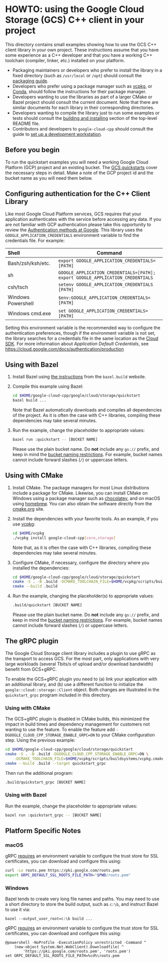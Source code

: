 # HOWTO: using the Google Cloud Storage (GCS) C++ client in your project

This directory contains small examples showing how to use the GCS C++ client
library in your own project. These instructions assume that you have some
experience as a C++ developer and that you have a working C++ toolchain
(compiler, linker, etc.) installed on your platform.

- Packaging maintainers or developers who prefer to install the library in a
  fixed directory (such as `/usr/local` or `/opt`) should consult the
  [packaging guide](/doc/packaging.md).
- Developers who prefer using a package manager such as
  [vcpkg](https://vcpkg.io), or [Conda](https://conda.io), should follow the
  instructions for their package manager.
- Developers wanting to use the libraries as part of a larger CMake or Bazel
  project should consult the current document. Note that there are similar
  documents for each library in their corresponding directories.
- Developers wanting to compile the library just to run some examples or tests
  should consult the
  [building and installing](/README.md#building-and-installing) section of the
  top-level README file.
- Contributors and developers to `google-cloud-cpp` should consult the guide to
  [set up a development workstation][howto-setup-dev-workstation].

## Before you begin

To run the quickstart examples you will need a working Google Cloud Platform
(GCP) project and an existing bucket. The
[GCS quickstarts](https://cloud.google.com/storage/docs/introduction#quickstarts)
cover the necessary steps in detail. Make a note of the GCP project id and the
bucket name as you will need them below.

## Configuring authentication for the C++ Client Library

Like most Google Cloud Platform services, GCS requires that your application
authenticates with the service before accessing any data. If you are not
familiar with GCP authentication please take this opportunity to review the
[Authentication methods at Google][authentication-quickstart]. This library uses the
`GOOGLE_APPLICATION_CREDENTIALS` environment variable to find the credentials
file. For example:

| Shell              | Command                                                                              |
| :----------------- | ------------------------------------------------------------------------------------ |
| Bash/zsh/ksh/etc.  | `export GOOGLE_APPLICATION_CREDENTIALS=[PATH]`                                       |
| sh                 | `GOOGLE_APPLICATION_CREDENTIALS=[PATH];`<br> `export GOOGLE_APPLICATION_CREDENTIALS` |
| csh/tsch           | `setenv GOOGLE_APPLICATION_CREDENTIALS [PATH]`                                       |
| Windows Powershell | `$env:GOOGLE_APPLICATION_CREDENTIALS=[PATH]`                                         |
| Windows cmd.exe    | `set GOOGLE_APPLICATION_CREDENTIALS=[PATH]`                                          |

Setting this environment variable is the recommended way to configure the
authentication preferences, though if the environment variable is not set, the
library searches for a credentials file in the same location as the
[Cloud SDK](https://cloud.google.com/sdk/). For more information about
*Application Default Credentials*, see
https://cloud.google.com/docs/authentication/production

## Using with Bazel

1. Install Bazel using [the instructions][bazel-install] from the `bazel.build`
   website.

1. Compile this example using Bazel:

   ```bash
   cd $HOME/google-cloud-cpp/google/cloud/storage/quickstart
   bazel build ...
   ```

   Note that Bazel automatically downloads and compiles all dependencies of the
   project. As it is often the case with C++ libraries, compiling these
   dependencies may take several minutes.

1. Run the example, change the placeholder to appropriate values:

   ```bash
   bazel run :quickstart -- [BUCKET NAME]
   ```

   Please use the plain bucket name. Do **not** include any `gs://` prefix, and
   keep in mind the [bucket naming restrictions][bucket-naming-link]. For
   example, bucket names cannot include forward slashes (`/`) or uppercase
   letters.

## Using with CMake

1. Install CMake. The package managers for most Linux distributions include a
   package for CMake. Likewise, you can install CMake on Windows using a package
   manager such as [chocolatey][choco-cmake-link], and on macOS using
   [homebrew][homebrew-cmake-link]. You can also obtain the software directly
   from the [cmake.org](https://cmake.org/download/) site.

1. Install the dependencies with your favorite tools. As an example, if you use
   [vcpkg](https://github.com/Microsoft/vcpkg.git):

   ```bash
   cd $HOME/vcpkg
   ./vcpkg install google-cloud-cpp[core,storage]
   ```

   Note that, as it is often the case with C++ libraries, compiling these
   dependencies may take several minutes.

1. Configure CMake, if necessary, configure the directory where you installed
   the dependencies:

   ```bash
   cd $HOME/google-cloud-cpp/google/cloud/storage/quickstart
   cmake -S . -B .build -DCMAKE_TOOLCHAIN_FILE=$HOME/vcpkg/scripts/buildsystems/vcpkg.cmake
   cmake --build .build
   ```

1. Run the example, changing the placeholder(s) to appropriate values:

   ```bash
   .build/quickstart [BUCKET NAME]
   ```

   Please use the plain bucket name. Do **not** include any `gs://` prefix, and
   keep in mind the [bucket naming restrictions][bucket-naming-link]. For
   example, bucket names cannot include forward slashes (`/`) or uppercase
   letters.

## The gRPC plugin

The Google Cloud Storage client library includes a plugin to use gRPC as the
transport to access GCS. For the most part, only applications with very large
workloads (several Tbits/s of upload and/or download bandwidth) benefit from
GCS+gRPC.

To enable the GCS+gRPC plugin you need to (a) link your application with an
additional library, and (b) use a different function to initialize the
`google::cloud::storage::Client` object. Both changes are illustrated in the
`quickstart_grpc` program included in this directory.

### Using with CMake

The GCS+gRPC plugin is disabled in CMake builds, this minimized the impact in
build times and dependency management for customers not wanting to use the
feature. To enable the feature add `-DGOOGLE_CLOUD_CPP_STORAGE_ENABLE_GRPC=ON`
to your CMake configuration step. Using the previous example:

```sh
cd $HOME/google-cloud-cpp/google/cloud/storage/quickstart
cmake -S . -B .build -DGOOGLE_CLOUD_CPP_STORAGE_ENABLE_GRPC=ON \
    -DCMAKE_TOOLCHAIN_FILE=$HOME/vcpkg/scripts/buildsystems/vcpkg.cmake
cmake --build .build --target quickstart_grpc
```

Then run the additional program:

```sh
.build/quickstart_grpc [BUCKET NAME]
```

### Using with Bazel

Run the example, change the placeholder to appropriate values:

```bash
bazel run :quickstart_grpc -- [BUCKET NAME]
```

## Platform Specific Notes

### macOS

gRPC [requires][grpc-roots-pem-bug] an environment variable to configure the
trust store for SSL certificates, you can download and configure this using:

```bash
curl -Lo roots.pem https://pki.google.com/roots.pem
export GRPC_DEFAULT_SSL_ROOTS_FILE_PATH="$PWD/roots.pem"
```

### Windows

Bazel tends to create very long file names and paths. You may need to use a
short directory to store the build output, such as `c:\b`, and instruct Bazel to
use it via:

```shell
bazel --output_user_root=c:\b build ...
```

gRPC [requires][grpc-roots-pem-bug] an environment variable to configure the
trust store for SSL certificates, you can download and configure this using:

```console
@powershell -NoProfile -ExecutionPolicy unrestricted -Command ^
    (new-object System.Net.WebClient).Downloadfile( ^
        'https://pki.google.com/roots.pem', 'roots.pem')
set GRPC_DEFAULT_SSL_ROOTS_FILE_PATH=%cd%\roots.pem
```

[authentication-quickstart]: https://cloud.google.com/docs/authentication "Authentication methods at Google"
[bazel-install]: https://docs.bazel.build/versions/main/install.html
[bucket-naming-link]: https://cloud.google.com/storage/docs/naming-buckets
[choco-cmake-link]: https://chocolatey.org/packages/cmake
[grpc-roots-pem-bug]: https://github.com/grpc/grpc/issues/16571
[homebrew-cmake-link]: https://formulae.brew.sh/formula/cmake
[howto-setup-dev-workstation]: /doc/contributor/howto-guide-setup-development-workstation.md
